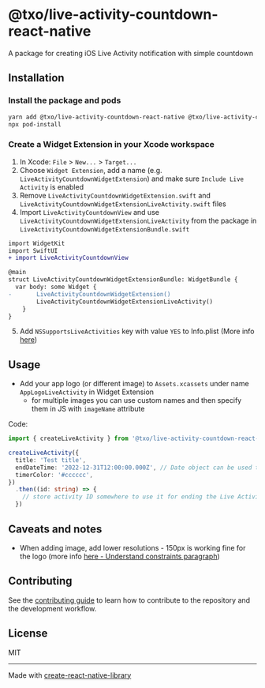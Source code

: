 # @txo/live-activity-countdown-react-native

A package for creating iOS Live Activity notification with simple countdown

## Installation

### Install the package and pods
```sh
yarn add @txo/live-activity-countdown-react-native @txo/live-activity-countdown-view-react-native
npx pod-install
```

### Create a Widget Extension in your Xcode workspace
1. In Xcode: `File` > `New...` > `Target...`
2. Choose `Widget Extension`, add a name (e.g. `LiveActivityCountdownWidgetExtension`) and make sure `Include Live Activity` is enabled
3. Remove `LiveActivityCountdownWidgetExtension.swift` and `LiveActivityCountdownWidgetExtensionLiveActivity.swift` files
4. Import `LiveActivityCountdownView` and use `LiveActivityCountdownWidgetExtensionLiveActivity` from the package in `LiveActivityCountdownWidgetExtensionBundle.swift`
```diff
import WidgetKit
import SwiftUI
+ import LiveActivityCountdownView

@main
struct LiveActivityCountdownWidgetExtensionBundle: WidgetBundle {
  var body: some Widget {
-       LiveActivityCountdownWidgetExtension()
        LiveActivityCountdownWidgetExtensionLiveActivity()
    }
}
```
5. Add `NSSupportsLiveActivities` key with value `YES` to Info.plist (More info [here](https://developer.apple.com/documentation/activitykit/displaying-live-data-with-live-activities))

## Usage

- Add your app logo (or different image) to `Assets.xcassets` under name `AppLogoLiveActivity` in Widget Extension
  - for multiple images you can use custom names and then specify them in JS with `imageName` attribute

Code: 
```typescript
import { createLiveActivity } from '@txo/live-activity-countdown-react-native';

createLiveActivity({
  title: 'Test title',
  endDateTime: '2022-12-31T12:00:00.000Z', // Date object can be used too
  timerColor: '#cccccc',
})
  .then((id: string) => {
    // store activity ID somewhere to use it for ending the Live Activity later
  })
```

## Caveats and notes
- When adding image, add lower resolutions - 150px is working fine for the logo (more info [here - Understand constraints paragraph](https://developer.apple.com/documentation/activitykit/displaying-live-data-with-live-activities))

## Contributing

See the [contributing guide](CONTRIBUTING.md) to learn how to contribute to the repository and the development workflow.

## License

MIT

---

Made with [create-react-native-library](https://github.com/callstack/react-native-builder-bob)
